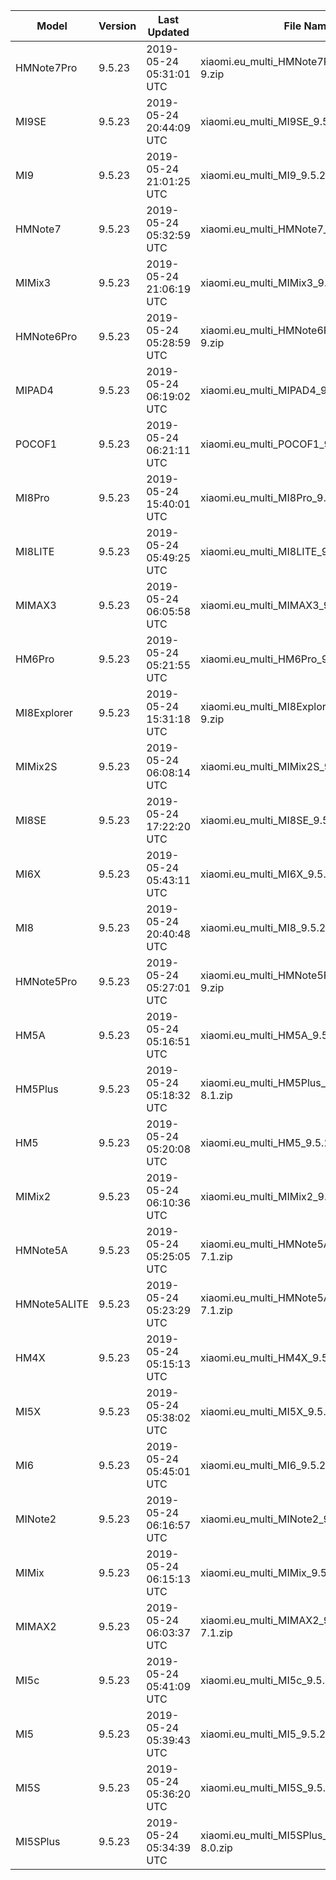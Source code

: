 | Model | Version | Last Updated | File Name | Size | Download Link |
| ---- | ---- | ---- | ---- | ---- | ---- |
| HMNote7Pro | 9.5.23 | 2019-05-24 05:31:01 UTC | xiaomi.eu_multi_HMNote7Pro_9.5.23_v10-9.zip | 1.8 GB | [SourceForge](https://sourceforge.net/projects/xiaomi-eu-multilang-miui-roms/files/xiaomi.eu/MIUI-WEEKLY-RELEASES/9.5.23/xiaomi.eu_multi_HMNote7Pro_9.5.23_v10-9.zip/download) |
| MI9SE | 9.5.23 | 2019-05-24 20:44:09 UTC | xiaomi.eu_multi_MI9SE_9.5.23_v10-9.zip | 2.1 GB | [SourceForge](https://sourceforge.net/projects/xiaomi-eu-multilang-miui-roms/files/xiaomi.eu/MIUI-WEEKLY-RELEASES/9.5.23/xiaomi.eu_multi_MI9SE_9.5.23_v10-9.zip/download) |
| MI9 | 9.5.23 | 2019-05-24 21:01:25 UTC | xiaomi.eu_multi_MI9_9.5.23_v10-9.zip | 2.4 GB | [SourceForge](https://sourceforge.net/projects/xiaomi-eu-multilang-miui-roms/files/xiaomi.eu/MIUI-WEEKLY-RELEASES/9.5.23/xiaomi.eu_multi_MI9_9.5.23_v10-9.zip/download) |
| HMNote7 | 9.5.23 | 2019-05-24 05:32:59 UTC | xiaomi.eu_multi_HMNote7_9.5.23_v10-9.zip | 1.7 GB | [SourceForge](https://sourceforge.net/projects/xiaomi-eu-multilang-miui-roms/files/xiaomi.eu/MIUI-WEEKLY-RELEASES/9.5.23/xiaomi.eu_multi_HMNote7_9.5.23_v10-9.zip/download) |
| MIMix3 | 9.5.23 | 2019-05-24 21:06:19 UTC | xiaomi.eu_multi_MIMix3_9.5.23_v10-9.zip | 2.0 GB | [SourceForge](https://sourceforge.net/projects/xiaomi-eu-multilang-miui-roms/files/xiaomi.eu/MIUI-WEEKLY-RELEASES/9.5.23/xiaomi.eu_multi_MIMix3_9.5.23_v10-9.zip/download) |
| HMNote6Pro | 9.5.23 | 2019-05-24 05:28:59 UTC | xiaomi.eu_multi_HMNote6Pro_9.5.23_v10-9.zip | 1.7 GB | [SourceForge](https://sourceforge.net/projects/xiaomi-eu-multilang-miui-roms/files/xiaomi.eu/MIUI-WEEKLY-RELEASES/9.5.23/xiaomi.eu_multi_HMNote6Pro_9.5.23_v10-9.zip/download) |
| MIPAD4 | 9.5.23 | 2019-05-24 06:19:02 UTC | xiaomi.eu_multi_MIPAD4_9.5.23_v10-8.1.zip | 1.5 GB | [SourceForge](https://sourceforge.net/projects/xiaomi-eu-multilang-miui-roms/files/xiaomi.eu/MIUI-WEEKLY-RELEASES/9.5.23/xiaomi.eu_multi_MIPAD4_9.5.23_v10-8.1.zip/download) |
| POCOF1 | 9.5.23 | 2019-05-24 06:21:11 UTC | xiaomi.eu_multi_POCOF1_9.5.23_v10-9.zip | 1.9 GB | [SourceForge](https://sourceforge.net/projects/xiaomi-eu-multilang-miui-roms/files/xiaomi.eu/MIUI-WEEKLY-RELEASES/9.5.23/xiaomi.eu_multi_POCOF1_9.5.23_v10-9.zip/download) |
| MI8Pro | 9.5.23 | 2019-05-24 15:40:01 UTC | xiaomi.eu_multi_MI8Pro_9.5.23_v10-9.zip | 1.9 GB | [SourceForge](https://sourceforge.net/projects/xiaomi-eu-multilang-miui-roms/files/xiaomi.eu/MIUI-WEEKLY-RELEASES/9.5.23/xiaomi.eu_multi_MI8Pro_9.5.23_v10-9.zip/download) |
| MI8LITE | 9.5.23 | 2019-05-24 05:49:25 UTC | xiaomi.eu_multi_MI8LITE_9.5.23_v10-9.zip | 1.7 GB | [SourceForge](https://sourceforge.net/projects/xiaomi-eu-multilang-miui-roms/files/xiaomi.eu/MIUI-WEEKLY-RELEASES/9.5.23/xiaomi.eu_multi_MI8LITE_9.5.23_v10-9.zip/download) |
| MIMAX3 | 9.5.23 | 2019-05-24 06:05:58 UTC | xiaomi.eu_multi_MIMAX3_9.5.23_v10-9.zip | 1.7 GB | [SourceForge](https://sourceforge.net/projects/xiaomi-eu-multilang-miui-roms/files/xiaomi.eu/MIUI-WEEKLY-RELEASES/9.5.23/xiaomi.eu_multi_MIMAX3_9.5.23_v10-9.zip/download) |
| HM6Pro | 9.5.23 | 2019-05-24 05:21:55 UTC | xiaomi.eu_multi_HM6Pro_9.5.23_v10-9.zip | 1.6 GB | [SourceForge](https://sourceforge.net/projects/xiaomi-eu-multilang-miui-roms/files/xiaomi.eu/MIUI-WEEKLY-RELEASES/9.5.23/xiaomi.eu_multi_HM6Pro_9.5.23_v10-9.zip/download) |
| MI8Explorer | 9.5.23 | 2019-05-24 15:31:18 UTC | xiaomi.eu_multi_MI8Explorer_9.5.23_v10-9.zip | 2.0 GB | [SourceForge](https://sourceforge.net/projects/xiaomi-eu-multilang-miui-roms/files/xiaomi.eu/MIUI-WEEKLY-RELEASES/9.5.23/xiaomi.eu_multi_MI8Explorer_9.5.23_v10-9.zip/download) |
| MIMix2S | 9.5.23 | 2019-05-24 06:08:14 UTC | xiaomi.eu_multi_MIMix2S_9.5.23_v10-9.zip | 1.9 GB | [SourceForge](https://sourceforge.net/projects/xiaomi-eu-multilang-miui-roms/files/xiaomi.eu/MIUI-WEEKLY-RELEASES/9.5.23/xiaomi.eu_multi_MIMix2S_9.5.23_v10-9.zip/download) |
| MI8SE | 9.5.23 | 2019-05-24 17:22:20 UTC | xiaomi.eu_multi_MI8SE_9.5.23_v10-9.zip | 1.7 GB | [SourceForge](https://sourceforge.net/projects/xiaomi-eu-multilang-miui-roms/files/xiaomi.eu/MIUI-WEEKLY-RELEASES/9.5.23/xiaomi.eu_multi_MI8SE_9.5.23_v10-9.zip/download) |
| MI6X | 9.5.23 | 2019-05-24 05:43:11 UTC | xiaomi.eu_multi_MI6X_9.5.23_v10-9.zip | 1.7 GB | [SourceForge](https://sourceforge.net/projects/xiaomi-eu-multilang-miui-roms/files/xiaomi.eu/MIUI-WEEKLY-RELEASES/9.5.23/xiaomi.eu_multi_MI6X_9.5.23_v10-9.zip/download) |
| MI8 | 9.5.23 | 2019-05-24 20:40:48 UTC | xiaomi.eu_multi_MI8_9.5.23_v10-9.zip | 1.9 GB | [SourceForge](https://sourceforge.net/projects/xiaomi-eu-multilang-miui-roms/files/xiaomi.eu/MIUI-WEEKLY-RELEASES/9.5.23/xiaomi.eu_multi_MI8_9.5.23_v10-9.zip/download) |
| HMNote5Pro | 9.5.23 | 2019-05-24 05:27:01 UTC | xiaomi.eu_multi_HMNote5Pro_9.5.23_v10-9.zip | 1.7 GB | [SourceForge](https://sourceforge.net/projects/xiaomi-eu-multilang-miui-roms/files/xiaomi.eu/MIUI-WEEKLY-RELEASES/9.5.23/xiaomi.eu_multi_HMNote5Pro_9.5.23_v10-9.zip/download) |
| HM5A | 9.5.23 | 2019-05-24 05:16:51 UTC | xiaomi.eu_multi_HM5A_9.5.23_v10-8.1.zip | 1.4 GB | [SourceForge](https://sourceforge.net/projects/xiaomi-eu-multilang-miui-roms/files/xiaomi.eu/MIUI-WEEKLY-RELEASES/9.5.23/xiaomi.eu_multi_HM5A_9.5.23_v10-8.1.zip/download) |
| HM5Plus | 9.5.23 | 2019-05-24 05:18:32 UTC | xiaomi.eu_multi_HM5Plus_9.5.23_v10-8.1.zip | 1.5 GB | [SourceForge](https://sourceforge.net/projects/xiaomi-eu-multilang-miui-roms/files/xiaomi.eu/MIUI-WEEKLY-RELEASES/9.5.23/xiaomi.eu_multi_HM5Plus_9.5.23_v10-8.1.zip/download) |
| HM5 | 9.5.23 | 2019-05-24 05:20:08 UTC | xiaomi.eu_multi_HM5_9.5.23_v10-8.1.zip | 1.4 GB | [SourceForge](https://sourceforge.net/projects/xiaomi-eu-multilang-miui-roms/files/xiaomi.eu/MIUI-WEEKLY-RELEASES/9.5.23/xiaomi.eu_multi_HM5_9.5.23_v10-8.1.zip/download) |
| MIMix2 | 9.5.23 | 2019-05-24 06:10:36 UTC | xiaomi.eu_multi_MIMix2_9.5.23_v10-9.zip | 1.6 GB | [SourceForge](https://sourceforge.net/projects/xiaomi-eu-multilang-miui-roms/files/xiaomi.eu/MIUI-WEEKLY-RELEASES/9.5.23/xiaomi.eu_multi_MIMix2_9.5.23_v10-9.zip/download) |
| HMNote5A | 9.5.23 | 2019-05-24 05:25:05 UTC | xiaomi.eu_multi_HMNote5A_9.5.23_v10-7.1.zip | 1.4 GB | [SourceForge](https://sourceforge.net/projects/xiaomi-eu-multilang-miui-roms/files/xiaomi.eu/MIUI-WEEKLY-RELEASES/9.5.23/xiaomi.eu_multi_HMNote5A_9.5.23_v10-7.1.zip/download) |
| HMNote5ALITE | 9.5.23 | 2019-05-24 05:23:29 UTC | xiaomi.eu_multi_HMNote5ALITE_9.5.23_v10-7.1.zip | 1.4 GB | [SourceForge](https://sourceforge.net/projects/xiaomi-eu-multilang-miui-roms/files/xiaomi.eu/MIUI-WEEKLY-RELEASES/9.5.23/xiaomi.eu_multi_HMNote5ALITE_9.5.23_v10-7.1.zip/download) |
| HM4X | 9.5.23 | 2019-05-24 05:15:13 UTC | xiaomi.eu_multi_HM4X_9.5.23_v10-7.1.zip | 1.4 GB | [SourceForge](https://sourceforge.net/projects/xiaomi-eu-multilang-miui-roms/files/xiaomi.eu/MIUI-WEEKLY-RELEASES/9.5.23/xiaomi.eu_multi_HM4X_9.5.23_v10-7.1.zip/download) |
| MI5X | 9.5.23 | 2019-05-24 05:38:02 UTC | xiaomi.eu_multi_MI5X_9.5.23_v10-8.1.zip | 1.5 GB | [SourceForge](https://sourceforge.net/projects/xiaomi-eu-multilang-miui-roms/files/xiaomi.eu/MIUI-WEEKLY-RELEASES/9.5.23/xiaomi.eu_multi_MI5X_9.5.23_v10-8.1.zip/download) |
| MI6 | 9.5.23 | 2019-05-24 05:45:01 UTC | xiaomi.eu_multi_MI6_9.5.23_v10-9.zip | 1.6 GB | [SourceForge](https://sourceforge.net/projects/xiaomi-eu-multilang-miui-roms/files/xiaomi.eu/MIUI-WEEKLY-RELEASES/9.5.23/xiaomi.eu_multi_MI6_9.5.23_v10-9.zip/download) |
| MINote2 | 9.5.23 | 2019-05-24 06:16:57 UTC | xiaomi.eu_multi_MINote2_9.5.23_v10-8.0.zip | 1.5 GB | [SourceForge](https://sourceforge.net/projects/xiaomi-eu-multilang-miui-roms/files/xiaomi.eu/MIUI-WEEKLY-RELEASES/9.5.23/xiaomi.eu_multi_MINote2_9.5.23_v10-8.0.zip/download) |
| MIMix | 9.5.23 | 2019-05-24 06:15:13 UTC | xiaomi.eu_multi_MIMix_9.5.23_v10-8.0.zip | 1.5 GB | [SourceForge](https://sourceforge.net/projects/xiaomi-eu-multilang-miui-roms/files/xiaomi.eu/MIUI-WEEKLY-RELEASES/9.5.23/xiaomi.eu_multi_MIMix_9.5.23_v10-8.0.zip/download) |
| MIMAX2 | 9.5.23 | 2019-05-24 06:03:37 UTC | xiaomi.eu_multi_MIMAX2_9.5.23_v10-7.1.zip | 1.4 GB | [SourceForge](https://sourceforge.net/projects/xiaomi-eu-multilang-miui-roms/files/xiaomi.eu/MIUI-WEEKLY-RELEASES/9.5.23/xiaomi.eu_multi_MIMAX2_9.5.23_v10-7.1.zip/download) |
| MI5c | 9.5.23 | 2019-05-24 05:41:09 UTC | xiaomi.eu_multi_MI5c_9.5.23_v10-7.1.zip | 1.2 GB | [SourceForge](https://sourceforge.net/projects/xiaomi-eu-multilang-miui-roms/files/xiaomi.eu/MIUI-WEEKLY-RELEASES/9.5.23/xiaomi.eu_multi_MI5c_9.5.23_v10-7.1.zip/download) |
| MI5 | 9.5.23 | 2019-05-24 05:39:43 UTC | xiaomi.eu_multi_MI5_9.5.23_v10-8.0.zip | 1.4 GB | [SourceForge](https://sourceforge.net/projects/xiaomi-eu-multilang-miui-roms/files/xiaomi.eu/MIUI-WEEKLY-RELEASES/9.5.23/xiaomi.eu_multi_MI5_9.5.23_v10-8.0.zip/download) |
| MI5S | 9.5.23 | 2019-05-24 05:36:20 UTC | xiaomi.eu_multi_MI5S_9.5.23_v10-8.0.zip | 1.4 GB | [SourceForge](https://sourceforge.net/projects/xiaomi-eu-multilang-miui-roms/files/xiaomi.eu/MIUI-WEEKLY-RELEASES/9.5.23/xiaomi.eu_multi_MI5S_9.5.23_v10-8.0.zip/download) |
| MI5SPlus | 9.5.23 | 2019-05-24 05:34:39 UTC | xiaomi.eu_multi_MI5SPlus_9.5.23_v10-8.0.zip | 1.4 GB | [SourceForge](https://sourceforge.net/projects/xiaomi-eu-multilang-miui-roms/files/xiaomi.eu/MIUI-WEEKLY-RELEASES/9.5.23/xiaomi.eu_multi_MI5SPlus_9.5.23_v10-8.0.zip/download) |
